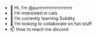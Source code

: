 - 👋 Hi, I’m @purrrrrrrrrrrrrrrrrrrr
- 👀 I’m interested in cats
- 🌱 I’m currently learning Solidity
- 💞️ I’m looking to collaborate on fun stuff
- 📫 How to reach me discord

<!---
purrrrrrrrrrrrrrrrrrrr/purrrrrrrrrrrrrrrrrrrr is a ✨ special ✨ repository because its `README.md` (this file) appears on your GitHub profile.
You can click the Preview link to take a look at your changes.
--->
